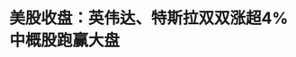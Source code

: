 <!DOCTYPE html>
<html lang="zh-CN">

<head>
    
<title>美股收盘：英伟达、特斯拉双双涨超4% 中概股跑赢大盘_腾讯新闻</title>
<meta name="keywords" content="特斯拉,股票,英伟达,欧美股市,纳斯达克,标准普尔500指数,纳指,中国概念股,道琼斯工业平均指数">
<meta name="description" content="财联社5月15日讯（编辑 赵昊）周三（5月14日），美股三大指数涨跌不一，道琼斯指数走低，标普500指数艰难走出三连涨，纳指则连涨第六天。截至收盘，标普500指数尾盘转涨，收盘微涨0.1%，报5,892.58点，连涨第三天，前一天该指数收复年内所有跌幅。纳斯达克综合指数涨0.72%，报19,146.81点，连涨第六天。道琼斯指数跌0.21%，...">
<meta name="author" content="腾讯网">
<meta name="copyright" content="Copyright 1998 - 2025 Tencent. All Rights Reserved">
<meta property="og:type" content="news" />

<meta property="og:title" content="美股收盘：英伟达、特斯拉双双涨超4% 中概股跑赢大盘_腾讯新闻" />
<meta property="og:description" content="财联社5月15日讯（编辑 赵昊）周三（5月14日），美股三大指数涨跌不一，道琼斯指数走低，标普500指数艰难走出三连涨，纳指则连涨第六天。截至收盘，标普500指数尾盘转涨，收盘微涨0.1%，报5,892.58点，连涨第三天，前一天该指数收复年内所有跌幅。纳斯达克综合指数涨0.72%，报19,146.81点，连涨第六天。道琼斯指数跌0.21%，..." />
<meta property="og:url" content="https://news.qq.com/rain/a/20250515A015SY00" />
<meta property="og:image" content="https://inews.gtimg.com/news_ls/OHPKE-7P6sWwn1OqJhOXgJLw9oMqCVWMCBQyqlQskOYKUAA_640330/0" />
<meta property="article:author" content="财联社" />
<meta property="article:published_time" content="2025-05-15 05:30:12" />
<meta property="category" content="finance" />

<meta name="baidu-site-verification" content="jJeIJ5X7pP" />
    <meta charset="utf-8" />
<meta http-equiv="X-UA-Compatible" content="IE=Edge" />
<meta name="viewport" content="width=device-width, initial-scale=1, shrink-to-fit=no" />
<link rel="dns-prefetch" href="mat1.gtimg.com">
<link rel="dns-prefetch" href="i.news.qq.com">
<link rel="shortcut icon" href="https://mat1.gtimg.com/qqcdn/qqindex2021/favicon.ico">
<script nomodule="true" src="https://mat1.gtimg.com/qqcdn/qqindex2021/common-static/20240515201444/core3-37-1.min.js"></script>
<script>
  try {
    if (!window.IntersectionObserver) {
      var observerScript = document.createElement('script');
      observerScript.src = "https://mat1.gtimg.com/qqcdn/qqindex2021/common-static/20241024141058/intersection-observer-polyfill.js";
      document.head.appendChild(observerScript);
    }
  } catch (error) {}
</script>

<script>
  try {
    if (!Element.prototype.scrollTo) {
      var scrollScript = document.createElement('script');
      scrollScript.src = "https://mat1.gtimg.com/qqcdn/qqindex2021/common-static/20241025153001/scroll-behavior-polyfill.js";
      document.head.appendChild(scrollScript);
    }
  } catch (error) {}
</script>
<script>
  try {
    if ('scrollRestoration' in window.history) {
      window.history.scrollRestoration = 'manual';
    }
    window.isPcClient = Boolean(window.electron) && (
      window.navigator.userAgent.indexOf('pc-client') > 0 ||
      window.navigator.userAgent.indexOf('TencentNews') > 0
    );
  } catch {}
</script>
<script>
  try {
    if (window.isPcClient) {
      var bodyStyle = document.createElement('style');
      bodyStyle.innerText = 'body{ zoom: 0.95 }';
      document.head.appendChild(bodyStyle);
    }
  } catch {}
</script>
<script>
  window.DATA = {"url":"https://view.inews.qq.com/a/20250515A015SY00","article_id":"20250515A015SY00","article_type":"0","title":"美股收盘：英伟达、特斯拉双双涨超4% 中概股跑赢大盘","desc":"财联社5月15日讯（编辑 赵昊）周三（5月14日），美股三大指数涨跌不一，道琼斯指数走低，标普500指数艰难走出三连涨，纳指则连涨第六天。截至收盘，标普500指数尾盘转涨，收盘微涨0.1%，报5,892.58点，连涨第三天，前一天该指数收复年内所有跌幅。纳斯达克综合指数涨0.72%，报19,146.81点，连涨第六天。道琼斯指数跌0.21%，...","iNewsRecommendLevel":1,"abstract":"财联社5月15日讯（编辑 赵昊）周三（5月14日），美股三大指数涨跌不一，道琼斯指数走低，标普500指数艰难走出三连涨，纳指则连涨第六天。截至收盘，标普500指数尾盘转涨，收盘微涨0.1%，报5,892.58点，连涨第三天，前一天该指数收复年内所有跌幅。纳斯达克综合指数涨0.72%，报19,146.81点，连涨第六天。道琼斯指数跌0.21%，...","catalog1":"finance","ad_channel_sign":"finance","introduction":"","media":"财联社","media_id":"6975273","pubtime":"2025-05-15 05:30:12","comment_id":"8411895135","political":0,"cmsId":"20250515A015SY00","cms_id":"20250515A015SY00","closeAllAd":0,"closeAllFavorite":false,"originContent":{"directory":{"ai_list":[{"desc":"美股三大指数涨跌不一","link":"AIPOS_0"},{"desc":"道琼斯指数热点图","link":"AIPOS_1"},{"desc":"热门股表现","link":"AIPOS_2"},{"desc":"公司消息","link":"AIPOS_3"},{"desc":"阿里巴巴开源视频生成与编辑模型","link":"AIPOS_4"}],"enable":2,"list":null},"text":"\u003cdiv class=\"rich_media_content\"\u003e\u003cp\u003e\u003cstrong\u003e财联社5月15日讯（编辑 赵昊）\u003c/strong\u003e\u003c!--AIPOS_0--\u003e周三（5月14日），美股三大指数涨跌不一，道琼斯指数走低，标普500指数艰难走出三连涨，纳指则连涨第六天。\u003c/p\u003e\n\u003cp\u003e\u003c!--IMG_0--\u003e\u003c/p\u003e\n\u003cp\u003e截至收盘，标普500指数尾盘转涨，收盘微涨0.1%，报5,892.58点，连涨第三天，前一天该指数收复年内所有跌幅。纳斯达克综合指数涨0.72%，报19,146.81点，连涨第六天。\u003c/p\u003e\n\u003cp\u003e道琼斯指数跌0.21%，报42,051.06点。成分股中，默沙东（-4.12%）、安进（-3.02%）两家领跌，拖累了指数表现。自特朗普签署降低药价行政令以来，跨国药企走势落后大盘。\u003c/p\u003e\n\u003cp\u003e\u003c!--IMG_1--\u003e\u003c/p\u003e\n\u003ch3\u003e道琼斯指数热点图\u003c/h3\u003e\n\u003cp\u003e\u003c!--AIPOS_1--\u003e与前一天的行情相似，科技股仍是大盘的主要动力。\u003c!--SECURE_LINK_BEGIN_0--\u003e英伟达\u003c!--SECURE_LINK_END_0--\u003e延续升势，收涨4.16%，市值回到3.3万亿美元。前一天，黄仁勋在利雅得宣布将向沙特公司Humain出售超过1.8万个人工智能芯片。\u003c/p\u003e\n\u003cp\u003e英伟达的竞争对手——AMD涨4.68%，公司也与Humain达成100亿美元的战略合作协议。今日盘前，AMD董事会还批准了一项新的60亿美元的股票回购计划。\u003c/p\u003e\n\u003cp\u003e受这些消息影响，费城半导体指数收涨0.6%，今年累计跌幅收窄至0.39%；纳斯达克100指数收涨0.57%，本周三天已累计上涨3.27%，年初至今累涨1.46%。\u003c/p\u003e\n\u003cp\u003e本周早些时候，中美经贸高层会谈达成重要共识，并取得实质性进展，直接体现为双边关税水平的大幅降低。金融市场给出了积极反应，美股风险偏好也有所上升。\u003c/p\u003e\n\u003cp\u003eLPL Financial首席技术策略师Adam Turnquist评论道，宏观政策不确定性变得更高，仍存在许多未知数，但“就目前而言，投资者已经接受了贸易缓和的背景。”\u003c/p\u003e\n\u003cp\u003eNationwide首席市场策略师Mark Hackett称，投资者正在回归基本面，但他们可能并不乐见眼前的局面，“市场在创纪录的时间内从超卖飙升至超买。”\u003c/p\u003e\n\u003cp\u003eHackett补充道：“除非我们看到经济增长明显加速，否则这将限制短期内上涨空间。”\u003c/p\u003e\n\u003cp\u003e\u003cstrong\u003e热门股表现\u003c/strong\u003e\u003c/p\u003e\n\u003cp\u003e\u003c!--AIPOS_2--\u003e大型科技股涨跌不一，（按市值排列）微软涨0.85%，英伟达涨4.16%，\u003c!--SECURE_LINK_BEGIN_1--\u003e苹果\u003c!--SECURE_LINK_END_1--\u003e跌0.28%，\u003c!--SECURE_LINK_BEGIN_2--\u003e亚马逊\u003c!--SECURE_LINK_END_2--\u003e跌0.53%，\u003c!--SECURE_LINK_BEGIN_3--\u003e谷歌\u003c!--SECURE_LINK_END_3--\u003eC涨3.68%，Meta涨0.51%，博通跌0.13%。\u003c/p\u003e\n\u003cp\u003e\u003c!--IMG_2--\u003e\u003c/p\u003e\n\u003cp\u003e\u003c!--SECURE_LINK_BEGIN_4--\u003e特斯拉\u003c!--SECURE_LINK_END_4--\u003e涨4.07%，埃隆·马斯克与卡塔尔央行行长、卡塔尔投资局主席进行了会谈。另有数据显示，今年4月特斯拉上海超级工厂出口Model 3和Model Y车型近3万辆，创近一年新高。\u003c/p\u003e\n\u003cp\u003e中概股方面，纳斯达克中国金龙指数涨1.17%，跑赢美股大盘。\u003c/p\u003e\n\u003cp\u003e热门中概股多数走高，腾讯音乐涨15.66%，理想汽车涨2.72%，新东方涨2.45%，\u003c!--SECURE_LINK_BEGIN_5--\u003e阿里巴巴\u003c!--SECURE_LINK_END_5--\u003e涨1.82%，好未来涨1.7%，\u003c!--SECURE_LINK_BEGIN_6--\u003e百度\u003c!--SECURE_LINK_END_6--\u003e涨1.55%，小鹏汽车涨0.67%，蔚来涨0.24%。\u003c/p\u003e\n\u003cp\u003e\u003c!--SECURE_LINK_BEGIN_7--\u003e拼多多\u003c!--SECURE_LINK_END_7--\u003e跌0.47%，\u003c!--SECURE_LINK_BEGIN_8--\u003e京东\u003c!--SECURE_LINK_END_8--\u003e跌4.08%，传奇生物跌10.55%。\u003c/p\u003e\n\u003cp\u003e\u003cstrong\u003e公司消息\u003c/strong\u003e\u003c/p\u003e\n\u003cp\u003e\u003cstrong\u003e【美国与卡塔尔签署超2435亿美元经济及军事合作协议】\u003c/strong\u003e\u003c/p\u003e\n\u003cp\u003e\u003c!--AIPOS_3--\u003e美国白宫14日发表声明说，美国与卡塔尔当天签署总价值超过2435亿美元的多项协议，包括卡塔尔从美国购买波音客机和武装无人机等项目。声明说，卡塔尔航空公司与美国波音公司和美国通用电气-航空航天公司签署价值960亿美元的合同，购买多达210架波音787“梦想客机”和波音777X客机。在军事领域，双方签署了多项防务合作协议，包括卡塔尔从美国购买包括价值近20亿美元的MQ-9B武装无人机以及价值约10亿美元的反无人机武器系统等。此外，美国公司与卡塔尔公司还签署了多项涉及能源基础设施和高科技发展的合作协议。\u003c!--MID_AD_0--\u003e\u003c!--EOP_0--\u003e\u003c/p\u003e\u003c!--MID_ARTICLE_AD_0--\u003e\u003c!--PARAGRAPH_0--\u003e\n\u003cp\u003e\u003cstrong\u003e【苹果据悉计划为Vision Pro头显添加眼动滚屏功能】\u003c/strong\u003e\u003c/p\u003e\n\u003cp\u003e苹果正在为Vision Pro头显开发一项新功能，让用户可以通过眼球滚动浏览内容，此举旨在进一步提升该设备的交互体验。据知情人士透露，这项眼球滚动功能正在visionOS 3中测试，这是即将推出的Vision Pro头显操作系统的最新版本。知情人士表示，苹果希望利用Vision Pro现有的眼球追踪硬件和软件使系统更进一步。苹果计划在6月9日开始的年度开发者大会上推出新的Vision Pro操作系统。\u003c!--MID_AD_1--\u003e\u003c!--EOP_1--\u003e\u003c/p\u003e\u003c!--MID_ARTICLE_AD_1--\u003e\u003c!--PARAGRAPH_1--\u003e\n\u003cp\u003e\u003cstrong\u003e【因存在安全隐患 福特公司召回约27.4万辆SUV】\u003c/strong\u003e\u003c/p\u003e\n\u003cp\u003e福特汽车公司宣布，由于存在可能导致车辆在行驶过程中丧失制动功能、增加碰撞风险的问题，该公司正在全美召回约27.4万辆远征（Expedition）和林肯领航员（Lincoln Navigator）SUV。\u003c/p\u003e\n\u003cp\u003e\u003cstrong\u003e【AMD宣布新的60亿美元股票回购计划】\u003c/strong\u003e\u003c/p\u003e\n\u003cp\u003eAMD今天宣布，其董事会批准了一项新的60亿美元的股票回购计划。新授权是对截至2025年3月29日其现有股票回购计划约40亿美元的剩余余额的补充，使当前回购授权总额增加到约100亿美元。\u003c/p\u003e\n\u003cp\u003e\u003cstrong\u003e【\u003c!--SECURE_LINK_BEGIN_9--\u003e罗氏\u003c!--SECURE_LINK_END_9--\u003e警告因特朗普药品价格命令需重新考虑其美国投资】\u003c/strong\u003e\u003c/p\u003e\n\u003cp\u003e瑞士药厂罗氏表示，如果美国总统特朗普实施行政命令以削减处方药成本，公司将需要重新考虑计划中的美国投资。罗氏于上月表示，计划未来五年在美国的制药和诊断领域投资500亿美元，创造超过12000个工作机会。罗氏预计该行政命令不会对今年业务产生影响，但表示其将破坏美国作为世界领先制药和医疗保健生态系统的地位，并抑制美国经济增长并导致失业。\u003c!--MID_AD_2--\u003e\u003c!--EOP_2--\u003e\u003c/p\u003e\u003c!--MID_ARTICLE_AD_2--\u003e\u003c!--PARAGRAPH_2--\u003e\n\u003cp\u003e\u003cstrong\u003e【阿里巴巴开源视频生成与编辑模型通义万相Wan2.1-VACE】\u003c/strong\u003e\u003c/p\u003e\n\u003cp\u003e\u003c!--AIPOS_4--\u003e阿里巴巴正式开源通义万相Wan2.1-VACE，这是一款支持视频生成与编辑的模型，单一模型可同时支持文生视频、图像参考视频生成、视频重绘、视频局部编辑、视频背景延展以及视频时长延展等全系列基础生成和编辑能力。《科创板日报》记者获悉，本次共开源1.3B和14B两个版本，其中1.3B版本可在消费级显卡运行。\u003c!--MID_AD_3--\u003e\u003c!--EOP_3--\u003e\u003c/p\u003e\u003c!--MID_ARTICLE_AD_3--\u003e\u003c!--PARAGRAPH_3--\u003e\n\u003cp\u003e\u003cstrong\u003e【思科第三财季营收141.5亿美元 高于市场预期】\u003c/strong\u003e\u003c/p\u003e\n\u003cp\u003e思科第三财季营收141.5亿美元，分析师预期140.5亿美元。 预计全年营收565亿-567亿美元，公司原本预计560亿-565亿美元。预计四季度调整后EPS为0.96-0.98美元，分析师预期0.95美元。维持季度股息在41美分不变，符合分析师预期。\u003c/p\u003e\n\u003cp\u003e\u003cstrong\u003e【CoreWeave一季度净亏损超3亿美元 股价盘后涨6%】\u003c/strong\u003e\u003c/p\u003e\n\u003cp\u003eCoreWeave发布美国IPO以来第一份业绩报告。一季度营收9.816亿美元。一季度净亏损3.146亿美元，调整后净亏损1.496亿美元；一季度调整后EBITDA利润率62%；一季度每股亏损1.49美元。公司股价美股盘后涨超6%。\u003c/p\u003e\n\u003cp\u003e【桥水Q1爆买阿里巴巴 建仓京东和黄金ETF】\u003c/p\u003e\n\u003cp\u003e桥水基金公布了截至今年3月31日的一季度持仓报告（13F）表。增持方面，买入逾540万股阿里巴巴，环比增幅高达21倍，直接跃升为其第四大持仓股，另外还买入百度188万股（增幅956%）、苹果32万股、亚马逊40万股、拼多多近50万股、核心MSCI新兴市场ETF-ishares 130万份等；建仓方面，桥水一季度买入黄金ETF-SPDR 110万份，成第六大持仓标的，新进278万股京东。减持方面，砍掉头号持有标的标普500ETF-SPDR(SPY)近6成，对英伟达持仓减少18.74%（65万股）、Meta减少31.47%（19.5万股）、谷歌减少16%（57.8万股）、大砍Robinhood八成仓位，清仓Lyft和Rivian等。截至今年3月31日，桥水基金总规模为216亿美元，环比增1.47%。\u003c!--MID_AD_4--\u003e\u003c!--EOP_4--\u003e\u003c/p\u003e\u003c!--MID_ARTICLE_AD_4--\u003e\u003c!--PARAGRAPH_4--\u003e\u003csection\u003e（财联社 赵昊）\u003c/section\u003e\u003cstyle\u003e.rich_media_content{--news-tabel-th-night-color: #444444;--news-font-day-color: #333;--news-font-night-color: #d9d9d9;--news-bottom-distance: 22px}.rich_media_content p:not([data-exeditor-arbitrary-box=image-box]){letter-spacing:.5px;line-height:30px;margin-bottom:var(--news-bottom-distance);word-wrap:break-word}.rich_media_content{color:var(--news-font-day-color);font-size:18px}@media(prefers-color-scheme:dark){body:not([data-weui-theme=light]):not([dark-mode-disable=true]) .rich_media_content p:not([data-exeditor-arbitrary-box=image-box]){letter-spacing:.5px;line-height:30px;margin-bottom:var(--news-bottom-distance);word-wrap:break-word}body:not([data-weui-theme=light]):not([dark-mode-disable=true]) .rich_media_content{color:var(--news-font-night-color)}}.data_color_scheme_dark .rich_media_content p:not([data-exeditor-arbitrary-box=image-box]){letter-spacing:.5px;line-height:30px;margin-bottom:var(--news-bottom-distance);word-wrap:break-word}.data_color_scheme_dark .rich_media_content{color:var(--news-font-night-color)}.data_color_scheme_dark .rich_media_content{font-size:18px}.rich_media_content p[data-exeditor-arbitrary-box=image-box]{margin-bottom:11px}.rich_media_content\u003ediv:not(.qnt-video),.rich_media_content\u003esection{margin-bottom:var(--news-bottom-distance)}.rich_media_content hr{margin-bottom:var(--news-bottom-distance)}.rich_media_content .link_list{margin:0;margin-top:20px;min-height:0!important}.rich_media_content blockquote{background:#f9f9f9;border-left:6px solid #ccc;margin:1.5em 10px;padding:.5em 10px}.rich_media_content blockquote p{margin-bottom:0!important}.data_color_scheme_dark .rich_media_content blockquote{background:#323232}@media(prefers-color-scheme:dark){body:not([data-weui-theme=light]):not([dark-mode-disable=true]) .rich_media_content blockquote{background:#323232}}.rich_media_content ol[data-ex-list]{--ol-start: 1;--ol-list-style-type: decimal;list-style-type:none;counter-reset:olCounter calc(var(--ol-start,1) - 1);position:relative}.rich_media_content ol[data-ex-list]\u003eli\u003e:first-child::before{content:counter(olCounter,var(--ol-list-style-type)) '. ';counter-increment:olCounter;font-variant-numeric:tabular-nums;display:inline-block}.rich_media_content ul[data-ex-list]{--ul-list-style-type: circle;list-style-type:none;position:relative}.rich_media_content ul[data-ex-list].nonUnicode-list-style-type\u003eli\u003e:first-child::before{content:var(--ul-list-style-type) ' ';font-variant-numeric:tabular-nums;display:inline-block;transform:scale(0.5)}.rich_media_content ul[data-ex-list].unicode-list-style-type\u003eli\u003e:first-child::before{content:var(--ul-list-style-type) ' ';font-variant-numeric:tabular-nums;display:inline-block;transform:scale(0.8)}.rich_media_content ol:not([data-ex-list]){padding-left:revert}.rich_media_content ul:not([data-ex-list]){padding-left:revert}.rich_media_content table{display:table;border-collapse:collapse;margin-bottom:var(--news-bottom-distance)}.rich_media_content table th,.rich_media_content table td{word-wrap:break-word;border:1px solid #ddd;white-space:nowrap;padding:2px 5px}.rich_media_content table th{font-weight:700;background-color:#f0f0f0;text-align:left}.rich_media_content table p{margin-bottom:0!important}.data_color_scheme_dark .rich_media_content table th{background:var(--news-tabel-th-night-color)}@media(prefers-color-scheme:dark){body:not([data-weui-theme=light]):not([dark-mode-disable=true]) .rich_media_content table th{background:var(--news-tabel-th-night-color)}}.rich_media_content .qqnews_image_desc,.rich_media_content p[type=om-image-desc]{line-height:20px!important;text-align:center!important;font-size:14px!important;color:#666!important}.rich_media_content div[data-exeditor-arbitrary-box=wrap]:not([data-exeditor-arbitrary-box-special-style]){max-width:100%}.rich_media_content .qqnews-content{--wmfont: 0;--wmcolor: transparent;font-size:var(--wmfont);color:var(--wmcolor);line-height:var(--wmfont)!important;margin-bottom:var(--wmfont)!important}.rich_media_content .qqnews_sign_emphasis{background:#f7f7f7}.rich_media_content .qqnews_sign_emphasis ol{word-wrap:break-word;border:none;color:#5c5c5c;line-height:28px;list-style:none;margin:14px 0 6px;padding:16px 15px 4px}.rich_media_content .qqnews_sign_emphasis p{margin-bottom:12px!important}.rich_media_content .qqnews_sign_emphasis ol\u003eli\u003ep{padding-left:30px}.rich_media_content .qqnews_sign_emphasis ol\u003eli{list-style:none}.rich_media_content .qqnews_sign_emphasis ol\u003eli\u003ep:first-child::before{margin-left:-30px;content:counter(olCounter,decimal) ''!important;counter-increment:olCounter!important;font-variant-numeric:tabular-nums!important;background:#37f;border-radius:2px;color:#fff;font-size:15px;font-style:normal;text-align:center;line-height:18px;width:18px;height:18px;margin-right:12px;position:relative;top:-1px}.data_color_scheme_dark .rich_media_content .qqnews_sign_emphasis{background:#262626}.data_color_scheme_dark .rich_media_content .qqnews_sign_emphasis ol\u003eli\u003ep{color:#a9a9a9}@media(prefers-color-scheme:dark){body:not([data-weui-theme=light]):not([dark-mode-disable=true]) .rich_media_content .qqnews_sign_emphasis{background:#262626}body:not([data-weui-theme=light]):not([dark-mode-disable=true]) .rich_media_content .qqnews_sign_emphasis ol\u003eli\u003ep{color:#a9a9a9}}.rich_media_content h1,.rich_media_content h2,.rich_media_content h3,.rich_media_content h4,.rich_media_content h5,.rich_media_content h6{margin-bottom:var(--news-bottom-distance);font-weight:700}.rich_media_content h1{font-size:20px}.rich_media_content h2,.rich_media_content h3{font-size:19px}.rich_media_content h4,.rich_media_content h5,.rich_media_content h6{font-size:18px}.rich_media_content li:empty{display:none}.rich_media_content ul,.rich_media_content ol{margin-bottom:var(--news-bottom-distance)}.rich_media_content div\u003ep:only-child{margin-bottom:0!important}.rich_media_content .cms-cke-widget-title-wrap p{margin-bottom:0!important}\u003c/style\u003e\u003c/div\u003e","version":"v2"},"originAttribute":{"IMG_0":{"bigOrigUrl":"https://inews.gtimg.com/om_bt/OnTKaM5TM0lo0fHGIw2IApq-OZcWOBF2ZmvXlrvrjR7loAA/0","compressUrl":"https://inews.gtimg.com/om_bt/OnTKaM5TM0lo0fHGIw2IApq-OZcWOBF2ZmvXlrvrjR7loAA/641","desc":"","fullPic":"1","height":102,"imgurl0":"https://inews.gtimg.com/om_bt/OnTKaM5TM0lo0fHGIw2IApq-OZcWOBF2ZmvXlrvrjR7loAA/0","imgurl1000":"https://inews.gtimg.com/om_bt/OnTKaM5TM0lo0fHGIw2IApq-OZcWOBF2ZmvXlrvrjR7loAA/1000","islong":0,"origUrl":"https://inews.gtimg.com/om_bt/OnTKaM5TM0lo0fHGIw2IApq-OZcWOBF2ZmvXlrvrjR7loAA/641","size":5,"style":"width: 100%","thumb":"https://inews.gtimg.com/om_bt/OnTKaM5TM0lo0fHGIw2IApq-OZcWOBF2ZmvXlrvrjR7loAA_181x181s/0","url":"https://inews.gtimg.com/om_bt/OnTKaM5TM0lo0fHGIw2IApq-OZcWOBF2ZmvXlrvrjR7loAA/641","width":485},"IMG_1":{"bigOrigUrl":"https://inews.gtimg.com/om_bt/OA49NxIbdBnv8uFwa3bT4v5RI9wOuuV37CGdf37cvX93QAA/0","compressUrl":"https://inews.gtimg.com/om_bt/OA49NxIbdBnv8uFwa3bT4v5RI9wOuuV37CGdf37cvX93QAA/641","desc":"","fullPic":"1","height":278,"imgurl0":"https://inews.gtimg.com/om_bt/OA49NxIbdBnv8uFwa3bT4v5RI9wOuuV37CGdf37cvX93QAA/0","imgurl1000":"https://inews.gtimg.com/om_bt/OA49NxIbdBnv8uFwa3bT4v5RI9wOuuV37CGdf37cvX93QAA/1000","islong":0,"origUrl":"https://inews.gtimg.com/om_bt/OA49NxIbdBnv8uFwa3bT4v5RI9wOuuV37CGdf37cvX93QAA/641","size":125,"style":"width: 100%","thumb":"https://inews.gtimg.com/om_bt/OA49NxIbdBnv8uFwa3bT4v5RI9wOuuV37CGdf37cvX93QAA_181x181s/0","url":"https://inews.gtimg.com/om_bt/OA49NxIbdBnv8uFwa3bT4v5RI9wOuuV37CGdf37cvX93QAA/641","width":641},"IMG_2":{"bigOrigUrl":"https://inews.gtimg.com/om_bt/OGIBF5VuZCo19JEUGCZE4P1yeGjVd3OJWNnsMkL5qTLxAAA/0","compressUrl":"https://inews.gtimg.com/om_bt/OGIBF5VuZCo19JEUGCZE4P1yeGjVd3OJWNnsMkL5qTLxAAA/641","desc":"","fullPic":"1","height":447,"imgurl0":"https://inews.gtimg.com/om_bt/OGIBF5VuZCo19JEUGCZE4P1yeGjVd3OJWNnsMkL5qTLxAAA/0","imgurl1000":"https://inews.gtimg.com/om_bt/OGIBF5VuZCo19JEUGCZE4P1yeGjVd3OJWNnsMkL5qTLxAAA/1000","islong":0,"origUrl":"https://inews.gtimg.com/om_bt/OGIBF5VuZCo19JEUGCZE4P1yeGjVd3OJWNnsMkL5qTLxAAA/641","size":61,"style":"width: 100%","thumb":"https://inews.gtimg.com/om_bt/OGIBF5VuZCo19JEUGCZE4P1yeGjVd3OJWNnsMkL5qTLxAAA_181x181s/0","url":"https://inews.gtimg.com/om_bt/OGIBF5VuZCo19JEUGCZE4P1yeGjVd3OJWNnsMkL5qTLxAAA/641","width":641},"SECURE_LINK_BEGIN_0":{"cms_orig_info":{"desc":"英伟达","trust_level":1,"type":"huaci_stock","url":"https://wzq.tenpay.com/mm/detail?type=3\u0026scode=NVDA.OQ\u0026stat_data=Ozm00p000n006"},"desc":"英伟达","trust_level":1,"type":"huaci_stock","url":"https://wzq.tenpay.com/mm/detail?type=3\u0026scode=NVDA.OQ\u0026stat_data=Ozm00p000n006"},"SECURE_LINK_BEGIN_1":{"cms_orig_info":{"desc":"苹果","trust_level":1,"type":"huaci_stock","url":"https://wzq.tenpay.com/mm/detail?type=3\u0026scode=AAPL.OQ\u0026stat_data=Ozm00p000n006"},"desc":"苹果","trust_level":1,"type":"huaci_stock","url":"https://wzq.tenpay.com/mm/detail?type=3\u0026scode=AAPL.OQ\u0026stat_data=Ozm00p000n006"},"SECURE_LINK_BEGIN_2":{"cms_orig_info":{"desc":"亚马逊","trust_level":1,"type":"huaci_stock","url":"https://wzq.tenpay.com/mm/detail?type=3\u0026scode=AMZN.OQ\u0026stat_data=Ozm00p000n006"},"desc":"亚马逊","trust_level":1,"type":"huaci_stock","url":"https://wzq.tenpay.com/mm/detail?type=3\u0026scode=AMZN.OQ\u0026stat_data=Ozm00p000n006"},"SECURE_LINK_BEGIN_3":{"cms_orig_info":{"desc":"谷歌","trust_level":1,"type":"huaci_stock","url":"https://wzq.tenpay.com/mm/detail?type=3\u0026scode=GOOG.OQ\u0026stat_data=Ozm00p000n006"},"desc":"谷歌","trust_level":1,"type":"huaci_stock","url":"https://wzq.tenpay.com/mm/detail?type=3\u0026scode=GOOG.OQ\u0026stat_data=Ozm00p000n006"},"SECURE_LINK_BEGIN_4":{"cms_orig_info":{"desc":"特斯拉","trust_level":1,"type":"huaci_stock","url":"https://wzq.tenpay.com/mm/detail?type=3\u0026scode=TSLA.OQ\u0026stat_data=Ozm00p000n006"},"desc":"特斯拉","trust_level":1,"type":"huaci_stock","url":"https://wzq.tenpay.com/mm/detail?type=3\u0026scode=TSLA.OQ\u0026stat_data=Ozm00p000n006"},"SECURE_LINK_BEGIN_5":{"cms_orig_info":{"desc":"阿里巴巴","trust_level":1,"type":"huaci_stock","url":"https://wzq.tenpay.com/mm/detail?type=3\u0026scode=BABA.N\u0026stat_data=Ozm00p000n006"},"desc":"阿里巴巴","trust_level":1,"type":"huaci_stock","url":"https://wzq.tenpay.com/mm/detail?type=3\u0026scode=BABA.N\u0026stat_data=Ozm00p000n006"},"SECURE_LINK_BEGIN_6":{"cms_orig_info":{"desc":"百度","trust_level":1,"type":"huaci_stock","url":"https://wzq.tenpay.com/mm/detail?type=3\u0026scode=BIDU.OQ\u0026stat_data=Ozm00p000n006"},"desc":"百度","trust_level":1,"type":"huaci_stock","url":"https://wzq.tenpay.com/mm/detail?type=3\u0026scode=BIDU.OQ\u0026stat_data=Ozm00p000n006"},"SECURE_LINK_BEGIN_7":{"cms_orig_info":{"desc":"拼多多","trust_level":1,"type":"huaci_stock","url":"https://wzq.tenpay.com/mm/detail?type=3\u0026scode=PDD.OQ\u0026stat_data=Ozm00p000n006"},"desc":"拼多多","trust_level":1,"type":"huaci_stock","url":"https://wzq.tenpay.com/mm/detail?type=3\u0026scode=PDD.OQ\u0026stat_data=Ozm00p000n006"},"SECURE_LINK_BEGIN_8":{"cms_orig_info":{"desc":"京东","trust_level":1,"type":"huaci_stock","url":"https://wzq.tenpay.com/mm/detail?type=3\u0026scode=JD.OQ\u0026stat_data=Ozm00p000n006"},"desc":"京东","trust_level":1,"type":"huaci_stock","url":"https://wzq.tenpay.com/mm/detail?type=3\u0026scode=JD.OQ\u0026stat_data=Ozm00p000n006"},"SECURE_LINK_BEGIN_9":{"cms_orig_info":{"desc":"罗氏","trust_level":1,"type":"","url":"https://wzq.tenpay.com/mm/detail?type=3\u0026scode=RHHBY.PS\u0026stat_data=Ozm00p000n006"},"desc":"罗氏","trust_level":1,"type":"","url":"https://wzq.tenpay.com/mm/detail?type=3\u0026scode=RHHBY.PS\u0026stat_data=Ozm00p000n006"},"SECURE_LINK_END_0":{"trust_level":1},"SECURE_LINK_END_1":{"trust_level":1},"SECURE_LINK_END_2":{"trust_level":1},"SECURE_LINK_END_3":{"trust_level":1},"SECURE_LINK_END_4":{"trust_level":1},"SECURE_LINK_END_5":{"trust_level":1},"SECURE_LINK_END_6":{"trust_level":1},"SECURE_LINK_END_7":{"trust_level":1},"SECURE_LINK_END_8":{"trust_level":1},"SECURE_LINK_END_9":{"trust_level":1}},"selfDeclare":{},"userAddress":"上海","card":{"chlid":"6975273","chlname":"财联社","desc":"财联社-A股24小时电报","icon":"http://inews.gtimg.com/newsapp_ls/0/3758362908_200200/0","msgEntry":1,"uin":"ec9c127c6fe8969f4849864e25508dd115","update_frequency":"0","vip_desc":"上海报业集团旗下《财联社》官方账号","vip_icon_night":"http://inews.gtimg.com/newsapp_ls/0/14876052067/0","vip_place":"left","vip_type":"30012","vip_icon":"http://inews.gtimg.com/newsapp_ls/0/14876051701/0","vip_type_new":"30012","suid":"8QMb33lb64IasDg=","liveInfo":{"roomID":"1443912798","roomStatus":"2","cms_id":"RLV2025041100688200","article_type":"102"},"cpLevel":1},"interationCount":{"like":13,"collect":7,"share":12},"payment_info":{},"article_is_pay":false,"payment_column_info_v1":{"is_column_pay":false,"read_count_all":0},"tag_info_item":null,"contentWordsNum":2564,"extraProperty":{"FeedbackDetailDisableInsert":0,"zanSkinType":""},"relateWelfare":{},"aiSwitch":true,"isOversize":false,"videoArr":[]};
</script>
<script>
  window.channelInfo = {"channelConfig":{"channelNav":[{"_auto_id":"1","active_alien_img":"","alien_img":"","channel_id":"news_news_home","is_local":"0","link":"https://www.qq.com","name_cn":"首页","name_en":"home"},{"_auto_id":"2","active_alien_img":"","alien_img":"","channel_id":"news_news_top","is_local":"0","link":"","name_cn":"要闻","name_en":"news"},{"_auto_id":"4","active_alien_img":"","alien_img":"","channel_id":"news_news_bj","is_local":"1","link":"","name_cn":"北京","name_en":"bj"},{"_auto_id":"5","active_alien_img":"","alien_img":"","channel_id":"news_news_finance","is_local":"0","link":"","name_cn":"财经","name_en":"finance"},{"_auto_id":"6","active_alien_img":"","alien_img":"","channel_id":"news_news_tech","is_local":"0","link":"","name_cn":"科技","name_en":"tech"},{"_auto_id":"7","active_alien_img":"","alien_img":"","channel_id":"tv","is_local":"0","link":"https://v.qq.com/channel/tv/?ptag=qqnews","name_cn":"电视剧","name_en":"tv"},{"_auto_id":"8","active_alien_img":"","alien_img":"","channel_id":"news_news_qa","is_local":"0","link":"","name_cn":"热问","name_en":"qa"},{"_auto_id":"9","active_alien_img":"","alien_img":"","channel_id":"news_news_ent","is_local":"0","link":"","name_cn":"娱乐","name_en":"ent"},{"_auto_id":"10","active_alien_img":"","alien_img":"","channel_id":"variety","is_local":"0","link":"https://v.qq.com/channel/variety/?ptag=qqnews","name_cn":"综艺","name_en":"variety"},{"_auto_id":"11","active_alien_img":"","alien_img":"","channel_id":"news_news_sports","is_local":"0","link":"","name_cn":"体育","name_en":"sports"},{"_auto_id":"13","active_alien_img":"","alien_img":"","channel_id":"news_news_nba","is_local":"0","link":"","name_cn":"NBA","name_en":"nba"},{"_auto_id":"14","active_alien_img":"","alien_img":"","channel_id":"news_news_world","is_local":"0","link":"","name_cn":"国际","name_en":"world"},{"_auto_id":"15","active_alien_img":"","alien_img":"","channel_id":"news_news_mil","is_local":"0","link":"","name_cn":"军事","name_en":"milite"},{"_auto_id":"16","active_alien_img":"","alien_img":"","channel_id":"news_news_auto","is_local":"0","link":"","name_cn":"汽车","name_en":"auto"},{"_auto_id":"17","active_alien_img":"","alien_img":"","channel_id":"news_news_house","is_local":"0","link":"","name_cn":"房产","name_en":"house"},{"_auto_id":"18","active_alien_img":"","alien_img":"","channel_id":"news_news_edu","is_local":"0","link":"","name_cn":"教育","name_en":"edu"},{"_auto_id":"19","active_alien_img":"","alien_img":"","channel_id":"news_news_antip","is_local":"0","link":"","name_cn":"健康","name_en":"health"},{"_auto_id":"20","active_alien_img":"","alien_img":"","channel_id":"news_news_video","is_local":"0","link":"","name_cn":"视频","name_en":"video"},{"_auto_id":"21","active_alien_img":"","alien_img":"","channel_id":"news_news_game","is_local":"0","link":"","name_cn":"游戏","name_en":"games"},{"_auto_id":"22","active_alien_img":"","alien_img":"","channel_id":"news_news_nchupin","is_local":"0","link":"","name_cn":"眼界","name_en":"chupin"},{"_auto_id":"24","active_alien_img":"","alien_img":"","channel_id":"news_news_football","is_local":"0","link":"","name_cn":"足球","name_en":"football"},{"_auto_id":"25","active_alien_img":"","alien_img":"","channel_id":"news_news_kepu","is_local":"0","link":"","name_cn":"科学","name_en":"kepu"},{"_auto_id":"26","active_alien_img":"","alien_img":"","channel_id":"news_news_digi","is_local":"0","link":"","name_cn":"数码","name_en":"digi"},{"_auto_id":"28","active_alien_img":"","alien_img":"","channel_id":"ymzx","is_local":"0","link":"https://gamer.qq.com/v2/cloudgame/game/96897?ichannel=txxwpc0Ftxxwpc1","name_cn":"元梦之星","name_en":"news_news_ymzx"},{"_auto_id":"31","active_alien_img":"","alien_img":"","channel_id":"movie","is_local":"0","link":"https://v.qq.com/channel/movie/?ptag=qqnews","name_cn":"电影","name_en":"movie"},{"_auto_id":"32","active_alien_img":"","alien_img":"","channel_id":"news_news_esport","is_local":"0","link":"","name_cn":"电竞","name_en":"esport"},{"_auto_id":"34","active_alien_img":"","alien_img":"","channel_id":"news_news_history","is_local":"0","link":"","name_cn":"历史","name_en":"history"},{"_auto_id":"35","active_alien_img":"","alien_img":"","channel_id":"news_news_baby","is_local":"0","link":"","name_cn":"育儿","name_en":"baby"},{"_auto_id":"36","active_alien_img":"","alien_img":"","channel_id":"hbjy","is_local":"0","link":"https://gp.qq.com/act/a20250421mnqlx/news.shtml","name_cn":"和平精英","name_en":"news_news_hbjy"},{"_auto_id":"37","active_alien_img":"","alien_img":"","channel_id":"cloud_gamer","is_local":"0","link":"https://gamer.qq.com/?ichannel=txxwpc0Ftxxwpc1","name_cn":"云游戏","name_en":"cloud_gamer"},{"_auto_id":"38","active_alien_img":"","alien_img":"","channel_id":"news_news_lic","is_local":"0","link":"","name_cn":"理财","name_en":"finance_licai"},{"_auto_id":"39","active_alien_img":"","alien_img":"","channel_id":"news_news_istock","is_local":"0","link":"","name_cn":"股票","name_en":"finance_stock"},{"_auto_id":"40","active_alien_img":"","alien_img":"","channel_id":"ren_min_shi_pin","is_local":"0","link":"https://news.qq.com/omn/author/8QMd3Hld74cbujbY?tab=om_video","name_cn":"人民视频","name_en":"ren_min_shi_pin"},{"_auto_id":"41","active_alien_img":"","alien_img":"","channel_id":"news_news_weather","is_local":"0","link":"https://tianqi.qq.com/index.htm","name_cn":"天气","name_en":"weather"}]}};
</script>
<script>
  window.articleConfig = {"rightConfig":[{"_auto_id":"1","category_key":"default","modules":"{\"moduleList\":[{\"title\":\"作者其他文章\",\"id\":\"user_article\"},{\"title\":\"精选视频\",\"id\":\"video_album\",\"videoType\":\"tag\",\"videoId\":\"aUepxrtchGM=\",\"isSticky\":0},{\"title\":\"下载条\",\"id\":\"download_banner\",\"isSticky\":1},{\"title\":\"热点榜\",\"id\":\"hot_rank_list\",\"isSticky\":1},{\"title\":\"广告推广\",\"id\":\"ssp_ad_module\",\"category\":\"ad_ssp\",\"loid\":\"109\",\"isSticky\":1},{\"title\":\"广告推广位\",\"id\":\"c2s_ad_module\",\"category\":\"right_c2s\",\"path\":\"QQcom_all_Rectangle-1|QQcom_all_Rectangle-2|QQcom_all_Rectangle-3\",\"isSticky\":1}]}"},{"_auto_id":"2","category_key":"ent","modules":"{\"moduleList\":[{\"title\":\"作者其他文章\",\"id\":\"user_article\"},{\"title\":\"精选视频\",\"id\":\"video_album\",\"videoType\":\"tag\",\"videoId\":\"aUepxrtchGM=\"},{\"title\":\"下载条\",\"id\":\"download_banner\",\"isSticky\":1},{\"title\":\"热点榜\",\"id\":\"hot_rank_list\",\"isSticky\":1},{\"title\":\"广告推广\",\"id\":\"ssp_ad_module\",\"category\":\"ad_ssp\",\"loid\":\"109\",\"isSticky\":1},{\"title\":\"广告推广\",\"id\":\"ssp_ad_module\",\"category\":\"ad_ssp\",\"loid\":\"117\",\"isSticky\":1}]}"},{"_auto_id":"3","category_key":"game","modules":"{\"moduleList\":[{\"title\":\"作者其他文章\",\"id\":\"user_article\"},{\"title\":\"精选视频\",\"id\":\"video_album\",\"videoType\":\"tag\",\"videoId\":\"aUepxrtchGM=\"},{\"title\":\"热门游戏\",\"id\":\"recommend_game\",\"isSticky\":0},{\"title\":\"下载条\",\"id\":\"download_banner\",\"isSticky\":1},{\"title\":\"热点榜\",\"id\":\"hot_rank_list\",\"isSticky\":1},{\"title\":\"广告推广\",\"id\":\"ssp_ad_module\",\"category\":\"ad_ssp\",\"loid\":\"109\",\"isSticky\":1},{\"title\":\"广告推广位\",\"id\":\"c2s_ad_module\",\"category\":\"right_c2s\",\"path\":\"QQcom_all_Rectangle-1|QQcom_all_Rectangle-2|QQcom_all_Rectangle-3\",\"isSticky\":1}]}"},{"_auto_id":"4","category_key":"tech","modules":"{\"moduleList\":[{\"title\":\"作者其他文章\",\"id\":\"user_article\"},{\"title\":\"精选视频\",\"id\":\"video_album\",\"videoType\":\"tag\",\"videoId\":\"aUepxrtchGM=\"},{\"title\":\"下载条\",\"id\":\"download_banner\",\"isSticky\":1},{\"title\":\"热点榜\",\"id\":\"hot_rank_list\",\"isSticky\":1},{\"title\":\"广告推广\",\"id\":\"ssp_ad_module\",\"category\":\"ad_ssp\",\"loid\":\"109\",\"isSticky\":1},{\"title\":\"广告推广位\",\"id\":\"c2s_ad_module\",\"category\":\"right_c2s\",\"path\":\"QQcom_all_Rectangle-1|QQcom_all_Rectangle-2|QQcom_all_Rectangle-3\",\"isSticky\":1}]}"},{"_auto_id":"5","category_key":"finance","modules":"{\"moduleList\":[{\"title\":\"作者其他文章\",\"id\":\"user_article\"},{\"title\":\"精选视频\",\"id\":\"video_album\",\"videoType\":\"tag\",\"videoId\":\"aUepxrtchGM=\"},{\"title\":\"下载条\",\"id\":\"download_banner\",\"isSticky\":1},{\"title\":\"热点榜\",\"id\":\"hot_rank_list\",\"isSticky\":1},{\"title\":\"广告推广\",\"id\":\"ssp_ad_module\",\"category\":\"ad_ssp\",\"loid\":\"109\",\"isSticky\":1},{\"title\":\"广告推广位\",\"id\":\"c2s_ad_module\",\"category\":\"right_c2s\",\"path\":\"QQcom_all_Rectangle-1|QQcom_all_Rectangle-2|QQcom_all_Rectangle-3\",\"isSticky\":1}]}"},{"_auto_id":"6","category_key":"news","modules":"{\"moduleList\":[{\"title\":\"作者其他文章\",\"id\":\"user_article\"},{\"title\":\"精选视频\",\"id\":\"video_album\",\"videoType\":\"tag\",\"videoId\":\"aUepxrtchGM=\"},{\"title\":\"下载条\",\"id\":\"download_banner\",\"isSticky\":1},{\"title\":\"热点榜\",\"id\":\"hot_rank_list\",\"isSticky\":1},{\"title\":\"广告推广\",\"id\":\"ssp_ad_module\",\"category\":\"ad_ssp\",\"loid\":\"109\",\"isSticky\":1},{\"title\":\"广告推广位\",\"id\":\"c2s_ad_module\",\"category\":\"right_c2s\",\"path\":\"QQcom_all_Rectangle-1|QQcom_all_Rectangle-2|QQcom_all_Rectangle-3\",\"isSticky\":1}]}"},{"_auto_id":"7","category_key":"fashion","modules":"{\"moduleList\":[{\"title\":\"作者其他文章\",\"id\":\"user_article\"},{\"title\":\"精选视频\",\"id\":\"video_album\",\"videoType\":\"tag\",\"videoId\":\"aUepxrtchGM=\"},{\"title\":\"下载条\",\"id\":\"download_banner\",\"isSticky\":1},{\"title\":\"热点榜\",\"id\":\"hot_rank_list\",\"isSticky\":1},{\"title\":\"广告推广\",\"id\":\"ssp_ad_module\",\"category\":\"ad_ssp\",\"loid\":\"109\",\"isSticky\":1},{\"title\":\"广告推广位\",\"id\":\"c2s_ad_module\",\"category\":\"right_c2s\",\"path\":\"QQcom_all_Rectangle-1|QQcom_all_Rectangle-2|QQcom_all_Rectangle-3\",\"isSticky\":1}]}"},{"_auto_id":"8","category_key":"sports","modules":"{\"moduleList\":[{\"title\":\"作者其他文章\",\"id\":\"user_article\"},{\"title\":\"精选视频\",\"id\":\"video_album\",\"videoType\":\"tag\",\"videoId\":\"aUepxrtchGM=\"},{\"title\":\"下载条\",\"id\":\"download_banner\",\"isSticky\":1},{\"title\":\"热点榜\",\"id\":\"hot_rank_list\",\"isSticky\":1},{\"title\":\"广告推广\",\"id\":\"ssp_ad_module\",\"category\":\"ad_ssp\",\"loid\":\"109\",\"isSticky\":1},{\"title\":\"广告推广位\",\"id\":\"c2s_ad_module\",\"category\":\"right_c2s\",\"path\":\"QQcom_all_Rectangle-1|QQcom_all_Rectangle-2|QQcom_all_Rectangle-3\",\"isSticky\":1}]}"},{"_auto_id":"9","category_key":"health","modules":"{\"moduleList\":[{\"title\":\"作者其他文章\",\"id\":\"user_article\"},{\"title\":\"精选视频\",\"id\":\"video_album\",\"videoType\":\"tag\",\"videoId\":\"aUepxrtchGM=\"},{\"title\":\"下载条\",\"id\":\"download_banner\",\"isSticky\":1},{\"title\":\"热点榜\",\"id\":\"hot_rank_list\",\"isSticky\":1},{\"title\":\"广告推广\",\"id\":\"ssp_ad_module\",\"category\":\"ad_ssp\",\"loid\":\"109\",\"isSticky\":1},{\"title\":\"广告推广位\",\"id\":\"c2s_ad_module\",\"category\":\"right_c2s\",\"path\":\"QQcom_all_Rectangle-1|QQcom_all_Rectangle-2|QQcom_all_Rectangle-3\",\"isSticky\":1}]}"},{"_auto_id":"10","category_key":"nba","modules":"{\"moduleList\":[{\"title\":\"作者其他文章\",\"id\":\"user_article\"},{\"title\":\"精选视频\",\"id\":\"video_album\",\"videoType\":\"tag\",\"videoId\":\"aUepxrtchGM=\"},{\"title\":\"下载条\",\"id\":\"download_banner\",\"isSticky\":1},{\"title\":\"热点榜\",\"id\":\"hot_rank_list\",\"isSticky\":1},{\"title\":\"广告推广\",\"id\":\"ssp_ad_module\",\"category\":\"ad_ssp\",\"loid\":\"109\",\"isSticky\":1},{\"title\":\"广告推广位\",\"id\":\"c2s_ad_module\",\"category\":\"right_c2s\",\"path\":\"QQcom_all_Rectangle-1|QQcom_all_Rectangle-2|QQcom_all_Rectangle-3\",\"isSticky\":1}]}"},{"_auto_id":"11","category_key":"edu","modules":"{\"moduleList\":[{\"title\":\"作者其他文章\",\"id\":\"user_article\"},{\"title\":\"精选视频\",\"id\":\"video_album\",\"videoType\":\"tag\",\"videoId\":\"aUWpxLNdg2c=\"},{\"title\":\"下载条\",\"id\":\"download_banner\",\"isSticky\":1},{\"title\":\"热点榜\",\"id\":\"hot_rank_list\",\"isSticky\":1},{\"title\":\"广告推广\",\"id\":\"ssp_ad_module\",\"category\":\"ad_ssp\",\"loid\":\"109\",\"isSticky\":1},{\"title\":\"广告推广位\",\"id\":\"c2s_ad_module\",\"category\":\"right_c2s\",\"path\":\"QQcom_all_Rectangle-1|QQcom_all_Rectangle-2|QQcom_all_Rectangle-3\",\"isSticky\":1}]}"},{"_auto_id":"12","category_key":"ad","modules":"{\"moduleList\":[{\"title\":\"广告推广\",\"id\":\"ssp_ad_module\",\"category\":\"ad_ssp\",\"loid\":\"109\",\"isSticky\":1},{\"title\":\"广告推广位\",\"id\":\"c2s_ad_module\",\"category\":\"right_c2s\",\"path\":\"QQcom_all_Rectangle-1|QQcom_all_Rectangle-2|QQcom_all_Rectangle-3\",\"isSticky\":1}]}"}],"tonglanAdConfig":[{"_auto_id":"1","modules":"{\"moduleList\":[{\"title\":\"广告推广位\",\"id\":\"top\",\"category\":\"top_c2s\",\"path\":\"QQcom_all_Width1-1\"},{\"title\":\"广告推广位\",\"id\":\"bottom\",\"category\":\"bottom_c2s\",\"path\":\"QQcom_all_Width1-2\"}]}"}],"bottomConfig":[],"videoAdConfig":[{"_auto_id":"1","normal_time":"10","switch":"1","video_count":"0","video_time":"0"}],"rightGameConfig":[{"_auto_id":"2","desc":"连续登录送游戏钻石，群雄共聚称霸沙城","icon":"https://inews.gtimg.com/newsapp_bt/0/0627161037914_3816/0","link":"https://s.iwan.qq.com/opengame/tenvideo/index.html?hidestatusbar=1&hidetitlebar=1&immersive=1&syswebview=1&landscape=1&gameid=49085&url=https%3A%2F%2Fgz-file.91ninthpalace.com%2Fwzzx%2Findex_tencent_iwan.html%20&ref_ele=90015","name":"王者之心2"},{"_auto_id":"3","desc":"上线送VIP！万人同屏横扫沙城","icon":"https://inews.gtimg.com/newsapp_bt/0/0627155752146_4584/0","link":"https://s.iwan.qq.com/opengame/tenvideo/index.html?hidestatusbar=1&hidetitlebar=1&immersive=1&landscape=1&syswebview=1&gameid=47203&url=https%3A%2F%2Fcqss2login.bigrnet.com%2Fiwan%2Fh5%2Fplay%2Floading&ref_ele=90015","name":"传奇盛世"},{"_auto_id":"4","desc":"超高爆率，经典玩法","icon":"https://inews.gtimg.com/newsapp_bt/0/0627160641137_9103/0","link":"https://s.iwan.qq.com/opengame/tenvideo/index.html?hidestatusbar=1&hidetitlebar=1&immersive=1&syswebview=1&gameid=43803&url=https%3A%2F%2Fsdk.mxzgame.com%2FGames%2Fportal%2F108337%2FTXVApp&ref_ele=90015","name":"新不良人"},{"_auto_id":"6","desc":"超多福利登录即领，海量游戏任你畅玩","icon":"https://inews.gtimg.com/newsapp_bt/0/111315495935_3595/0","link":"https://dldir3.qq.com/minigamefile/webdownloads/QQGameMini_silent_1002020001_cid0.exe","name":"QQ游戏大厅"},{"_auto_id":"7","desc":"纯正经典玩法，欢乐挑战赛火热来袭","icon":"https://inews.gtimg.com/newsapp_bt/0/070918050891_4971/0","link":"https://minigame.qq.com/h5game_frame_test/?appid=200904&ifid=1502020001","name":"欢乐斗地主"},{"_auto_id":"8","desc":"新服大放送，享赚你就来","icon":"https://inews.gtimg.com/newsapp_bt/0/0627154608860_7318/0","link":"https://s.iwan.qq.com/opengame/tenvideo/index.html?hidestatusbar=1&hidetitlebar=1&immersive=1&syswebview=1&landscape=1&gameid=43403&url=https%3A%2F%2Flogin-wxxyx2-bzsc.jikewan.com%2Fgame%2Fcqtxvideo.html&ref_ele=90015","name":"百战沙城"},{"_auto_id":"9","desc":"全新极速版本爽玩！送新武魂转换卡","icon":"https://inews.gtimg.com/newsapp_bt/0/1016115936984_7153/0","link":"https://s.iwan.qq.com/opengame/tenvideo/index.html?hidestatusbar=1&hidetitlebar=1&immersive=1&syswebview=1&gameid=51477&url=https%3A%2F%2Fh5sdk.cdqcwl.com%2Fsdk%2Ftxaiwandefault%2Fce43a6806214ed5b3e2227ca7e99e27a%2F2231&ref_ele=90015","name":"斗罗大陆"},{"_auto_id":"10","desc":"原汁原味，正版授权","icon":"https://inews.gtimg.com/newsapp_bt/0/0627160844946_1794/0","link":"https://s.iwan.qq.com/opengame/tenvideo/index.html?hidetitlebar=1&immersive=1&syswebview=1&landscape=1&gameid=37275&url=https%3A%2F%2Fsdk.mxzgame.com%2FGames%2Fportal%2F100211%2FTXVApp&ref_ele=90015","name":"原始传奇"},{"_auto_id":"11","desc":"登录领神秘巨星，打造巅峰阵容","icon":"https://inews.gtimg.com/newsapp_bt/0/0701170959368_8122/0","link":"https://s.iwan.qq.com/opengame/tenvideo/index.html?hidestatusbar=1&hidetitlebar=1&immersive=1&syswebview=1&gameid=40591&url=https%3A%2F%2Frh.diaigame.com%2Fh5plat%2Fplay%2Fpackage_code%2FP0012462&ref_ele=90015","name":"巅峰冠军足球"},{"_auto_id":"12","desc":"赛季制实时PVP联机对战","icon":"https://inews.gtimg.com/newsapp_bt/0/0701165259701_7142/0","link":"https://s.iwan.qq.com/opengame/tenvideo/index.html?hidestatusbar=1&hidetitlebar=1&immersive=1&syswebview=1&gameid=49634&url=https%3A%2F%2Ffootball.shenshoucdn.com%2Ffootball_new%2Fh5%2Ftxsp%2Findex.html&ref_ele=90015","name":"球场风云"},{"_auto_id":"13","desc":"专注超爽打宝体验","icon":"https://inews.gtimg.com/newsapp_bt/0/0627154956673_3154/0","link":"https://s.iwan.qq.com/opengame/tenvideo/index.html?hidestatusbar=1&hidetitlebar=1&immersive=1&syswebview=1&gameid=41057&url=https%3A%2F%2Fh5apily.fire2333.com%2Fh5sdk%2Ftxshipin%2Findex%2F3200222%2F3200112&ref_ele=90015","name":"传奇至尊"},{"_auto_id":"16","desc":"火爆新服，福利满满","icon":"https://inews.gtimg.com/newsapp_bt/0/0701171307639_4759/0","link":"https://s.iwan.qq.com/opengame/tenvideo/index.html?hidestatusbar=1&hidetitlebar=1&immersive=1&syswebview=1&gameid=50335&url=https%3A%2F%2Fh5-union-cdn.pptgame.cn%2Findex.html%3Ftx_package_id%3D10202%20&ref_ele=90015","name":"火源战纪"},{"_auto_id":"17","desc":"魔幻风格，超大场面","icon":"https://inews.gtimg.com/newsapp_bt/0/0701171500721_6895/0","link":"https://s.iwan.qq.com/opengame/tenvideo/index.html?hidestatusbar=1&hidetitlebar=1&immersive=1&syswebview=1&gameid=33112&url=https%3A%2F%2Fcsjs-tx.ebibi.com%2Fgame%2Fh5iwan-wwzs%2Fmain%2Findex.html&ref_ele=90015","name":"万王之神"},{"_auto_id":"19","desc":"经典神话背景，高清细腻画质","icon":"https://inews.gtimg.com/newsapp_bt/0/0709181543493_4955/0","link":"https://s.iwan.qq.com/opengame/tenvideo/index.html?hidestatusbar=1&hidetitlebar=1&immersive=1&syswebview=1&gameid=39686&url=https%3A%2F%2Fsdk.gz.1253361160.clb.myqcloud.com%2FGames%2Fportal%2F108311%2FTXVApp&ref_ele=90015","name":"凡人神将传"}]};
</script>
<script src="https://mat1.gtimg.com/www/js/emonitor/custom_ed041a23.js" charset="utf-8"></script>
<script>
  try {
    window.emonitorIns = emonitor.create({
      name: 'newsqq_normalArticle',
      atta: {
        name: 'newsqq',
      },
      mode: '007',
    });
  } catch (err) {
    console.warn(err);
  }
</script>
<link href="https://mat1.gtimg.com/qqcdn/qqindex2021/common-static/hel/qqnews-pc-dc_20250509063039/static/css/static.css" rel="stylesheet">

<script>window.__HEL_PRESET_META__={"qqnews-pc-components":{"app":{"id":1366,"name":"qqnews-pc-components","app_group_name":"qqnews-pc-components","proj_ver":{"map":{},"utime":0},"online_version":"qqnews-pc-components_20250512030958","build_version":"qqnews-pc-components_20250513022238","update_at":"2025-05-13T06:23:28.000Z","desc":"set by [init], from container [formal.pc.dc.sz100990] worker [0]"},"version":{"sub_app_name":"qqnews-pc-components","sub_app_version":"qqnews-pc-components_20250513022238","src_map":{"webDirPath":"https://mat1.gtimg.com/qqcdn/qqindex2021/common-static/hel/qqnews-pc-components_20250513022238","htmlIndexSrc":"https://mat1.gtimg.com/qqcdn/qqindex2021/common-static/hel/qqnews-pc-components_20250513022238/index.html","extractMode":"all","iframeSrc":"","chunkCssSrcList":["https://mat1.gtimg.com/qqcdn/qqindex2021/common-static/hel/qqnews-pc-components_20250513022238/static/css/index.css"],"chunkJsSrcList":["https://mat1.gtimg.com/qqcdn/qqindex2021/common-static/hel/qqnews-pc-components_20250513022238/static/js/index.js"],"staticCssSrcList":[],"staticJsSrcList":["https://mat1.gtimg.com/qqcdn/qqindex2021/static/20231212123233/react.production.min.js","https://mat1.gtimg.com/qqcdn/qqindex2021/static/20231212123233/react-dom.production.min.js","https://mat1.gtimg.com/qqcdn/qqindex2021/common-static/hel/hel-base-v16.js"],"relativeCssSrcList":[],"relativeJsSrcList":[],"privCssSrcList":[],"srvModSrcList":[],"headAssetList":[{"tag":"staticScript","append":false,"attrs":{"src":"https://mat1.gtimg.com/qqcdn/qqindex2021/static/20231212123233/react.production.min.js"}},{"tag":"staticScript","append":false,"attrs":{"src":"https://mat1.gtimg.com/qqcdn/qqindex2021/static/20231212123233/react-dom.production.min.js"}},{"tag":"staticScript","append":false,"attrs":{"src":"https://mat1.gtimg.com/qqcdn/qqindex2021/common-static/hel/hel-base-v16.js"}},{"tag":"script","append":true,"attrs":{"src":"https://mat1.gtimg.com/qqcdn/qqindex2021/common-static/hel/qqnews-pc-components_20250513022238/static/js/index.js","defer":""}},{"tag":"link","append":true,"attrs":{"href":"https://mat1.gtimg.com/qqcdn/qqindex2021/common-static/hel/qqnews-pc-components_20250513022238/static/css/index.css","rel":"stylesheet"}}],"bodyAssetList":[]},"update_at":"2025-05-13T06:23:28.000Z","create_at":"2025-05-13T06:23:28.000Z","_worker_id":"0","_is_backup":true}}}</script>
<script>window.__VIEW_PATH__="article.ejs";</script>
</head>

<body id="dc-normal-body">
  <div id="top-nav"></div>
  <div id="topAd"></div>
  <div class="qqweb-pc-content ">
    <div class="content-left">
      <div class="content">
        <div class="left-tool" id="left-tool"></div>
                <div class="content-article">
            <div id="article-column-tag"></div>
            <h1>美股收盘：英伟达、特斯拉双双涨超4% 中概股跑赢大盘</h1>
            <div id="article-author"></div>
            <div id="article-content"></div>
          <div id="article-status"></div>
          <div id="relate-question"></div>
          <div class="recommend-con" id="ArticleBottom"></div>
        </div>
      </div>
      <div id="article-comment"></div>
      <div id="recommend"></div>
      <div id="bottomAd"></div>
      <div id="article-footer"></div>
    </div>
    <div id="content-right" class="content-right"></div>
  </div>
  <div id="go-top"></div>
  <script>
    var navDom = document.getElementById('top-nav');
    if (window.isPcClient && navDom) {
      navDom.style.height = '0';
    }
  </script>
    <script type="text/javascript">
  var TIME_BEFORE_LOAD_CRYSTAL = Date.now();
</script>
<script src="https://mat1.gtimg.com/qqcdn/qqindex2021/advertisement/qqdc/crystal.202504291215.min.js" id="l_qq_com"></script>
<script type="text/javascript">
  if (typeof crystal === 'undefined' && Math.random() <= 1) {
    (function() {
      var TIME_AFTER_LOAD_CRYSTAL = Date.now();
      var img = new Image(1, 1);
      img.src = "//dp3.qq.com/qqcom/?adb=1&dm=new&err=1002&blockjs=" + (TIME_AFTER_LOAD_CRYSTAL - TIME_BEFORE_LOAD_CRYSTAL);
    })();
  }
</script>
    <iframe style="display: none;" src="https://i.news.qq.com/web_backend/getWebPacUid"></iframe>
<script src="https://mat1.gtimg.com/qqcdn/qqindex2021/common-static/20240805160928/react.production.min.js"></script>
<script src="https://mat1.gtimg.com/qqcdn/qqindex2021/common-static/20240805160928/react-dom.production.min.js"></script>
<script src="https://mat1.gtimg.com/qqcdn/qqindex2021/common-static/20241018171503/universal-report.min.js"></script>
<script defer type="text/javascript" src="https://mat1.gtimg.com/qqcdn/qqindex2021/libs/barrier/aria.js?appid=9327b8b06379d9d1728bbfbe2025ef9c" charset="utf-8"></script>
<script defer src="https://t.captcha.qq.com/TCaptcha.js"></script>
<script>document.cookie="hel_err=;path=/;";</script>
<script src="https://mat1.gtimg.com/qqcdn/qqindex2021/common-static/hel/hel-base-v16.js"></script>
<script src="https://mat1.gtimg.com/qqcdn/qqindex2021/common-static/hel/qqnews-pc-hel-entry_20250117174052/static/js/index.js"></script>
<link rel="preload" href="https://mat1.gtimg.com/qqcdn/qqindex2021/common-static/hel/qqnews-pc-dc_20250509063039/static/js/static.js" as="script">
<link rel="preload" href="https://mat1.gtimg.com/qqcdn/qqindex2021/common-static/hel/qqnews-pc-components_20250513022238/static/js/index.js" as="script">
<script>window.loadProject("https://mat1.gtimg.com/qqcdn/qqindex2021/common-static/hel/qqnews-pc-dc_20250509063039/static/js/static.js");</script>
<iframe id="videoFrame" style="display: none;" src="https://video.qq.com/cookie/sync_qqnews.html"></iframe>
</body>

</html>
